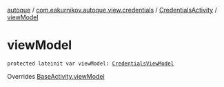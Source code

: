 [autoque](../../index.md) / [com.eakurnikov.autoque.view.credentials](../index.md) / [CredentialsActivity](index.md) / [viewModel](./view-model.md)

# viewModel

`protected lateinit var viewModel: `[`CredentialsViewModel`](../../com.eakurnikov.autoque.viewmodel.credentials/-credentials-view-model/index.md)

Overrides [BaseActivity.viewModel](../../com.eakurnikov.autoque.view.base/-base-activity/view-model.md)

